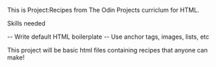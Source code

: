 
This is Project:Recipes from The Odin Projects curriclum for HTML. 

Skills needed

-- Write default HTML boilerplate
-- Use anchor tags, images, lists, etc

This project will be basic html files containing recipes that anyone can make!